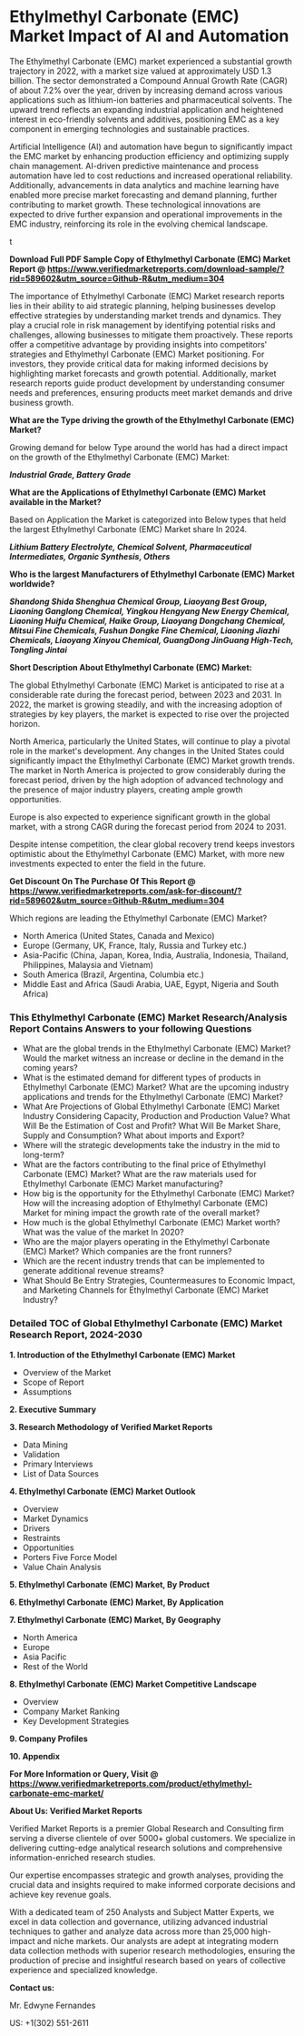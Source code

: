 <meta name="title" content="Global Ethylmethyl Carbonate (EMC) Market Impact of AI and Automation"><meta name="description" content="The Ethylmethyl Carbonate (EMC) market experienced a substantial growth trajectory in 2022, with a market size valued at approximately USD 1.3 billion. The sector demo"><meta name="title" content="Ethylmethyl Carbonate (EMC) Market Size, Share, Scope, Trends, Growth, Opportunities, Analysis, Forecast"><h1>Ethylmethyl Carbonate (EMC) Market Impact of AI and Automation</h1><p>The Ethylmethyl Carbonate (EMC) market experienced a substantial growth trajectory in 2022, with a market size valued at approximately USD 1.3 billion. The sector demonstrated a Compound Annual Growth Rate (CAGR) of about 7.2% over the year, driven by increasing demand across various applications such as lithium-ion batteries and pharmaceutical solvents. The upward trend reflects an expanding industrial application and heightened interest in eco-friendly solvents and additives, positioning EMC as a key component in emerging technologies and sustainable practices.</p><p>Artificial Intelligence (AI) and automation have begun to significantly impact the EMC market by enhancing production efficiency and optimizing supply chain management. AI-driven predictive maintenance and process automation have led to cost reductions and increased operational reliability. Additionally, advancements in data analytics and machine learning have enabled more precise market forecasting and demand planning, further contributing to market growth. These technological innovations are expected to drive further expansion and operational improvements in the EMC industry, reinforcing its role in the evolving chemical landscape.</p>t</p><p id="" class=""><strong>Download Full PDF Sample Copy of Ethylmethyl Carbonate (EMC) Market Report @ <a href="https://www.verifiedmarketreports.com/download-sample/?rid=589602&utm_source=Github-R&utm_medium=304" target="_blank">https://www.verifiedmarketreports.com/download-sample/?rid=589602&utm_source=Github-R&utm_medium=304</a></strong></p><p>The importance of&nbsp;Ethylmethyl Carbonate (EMC) Market research reports lies in their ability to aid strategic planning, helping businesses develop effective strategies by understanding market trends and dynamics. They play a crucial role in risk management by identifying potential risks and challenges, allowing businesses to mitigate them proactively. These reports offer a competitive advantage by providing insights into competitors' strategies and Ethylmethyl Carbonate (EMC) Market positioning. For investors, they provide critical data for making informed decisions by highlighting market forecasts and growth potential. Additionally, market research reports guide product development by understanding consumer needs and preferences, ensuring products meet market demands and drive business growth.</p><p><strong>What are the&nbsp;Type driving the growth of the Ethylmethyl Carbonate (EMC) Market?</strong></p><p id="" class="">Growing demand for below Type around the world has had a direct impact on the growth of the Ethylmethyl Carbonate (EMC) Market:</p><em><strong>Industrial Grade, Battery Grade</strong></em></p><strong>What are the&nbsp;Applications&nbsp;of Ethylmethyl Carbonate (EMC) Market available in the Market?</strong></p><p id="" class="">Based on Application the Market is categorized into Below types that held the largest Ethylmethyl Carbonate (EMC) Market share In 2024.</p><em><strong>Lithium Battery Electrolyte, Chemical Solvent, Pharmaceutical Intermediates, Organic Synthesis, Others</strong></em></p><strong>Who is the largest Manufacturers of Ethylmethyl Carbonate (EMC) Market worldwide?</strong></p><p><em><strong>Shandong Shida Shenghua Chemical Group, Liaoyang Best Group, Liaoning Ganglong Chemical, Yingkou Hengyang New Energy Chemical, Liaoning Huifu Chemical, Haike Group, Liaoyang Dongchang Chemical, Mitsui Fine Chemicals, Fushun Dongke Fine Chemical, Liaoning Jiazhi Chemicals, Liaoyang Xinyou Chemical, GuangDong JinGuang High-Tech, Tongling Jintai</strong></em></p><p id="" class=""><strong>Short Description About Ethylmethyl Carbonate (EMC) Market:</strong></p><p>The global Ethylmethyl Carbonate (EMC) Market is anticipated to rise at a considerable rate during the forecast period, between 2023 and 2031. In 2022, the market is growing steadily, and with the increasing adoption of strategies by key players, the market is expected to rise over the projected horizon.</p><p>North America, particularly the United States, will continue to play a pivotal role in the market's development. Any changes in the United States could significantly impact the Ethylmethyl Carbonate (EMC) Market growth trends. The market in North America is projected to grow considerably during the forecast period, driven by the high adoption of advanced technology and the presence of major industry players, creating ample growth opportunities.</p><p>Europe is also expected to experience significant growth in the global market, with a strong CAGR during the forecast period from 2024 to 2031.</p><p>Despite intense competition, the clear global recovery trend keeps investors optimistic about the Ethylmethyl Carbonate (EMC) Market, with more new investments expected to enter the field in the future.</p><p id="" class=""><strong>Get Discount On The Purchase Of This Report @ <a href="https://www.verifiedmarketreports.com/ask-for-discount/?rid=589602&utm_source=Github-R&utm_medium=304" target="_blank">https://www.verifiedmarketreports.com/ask-for-discount/?rid=589602&utm_source=Github-R&utm_medium=304</a></strong></p>Which regions are leading the Ethylmethyl Carbonate (EMC) Market?</p><ul><li>North America (United States, Canada and Mexico)</li><li>Europe (Germany, UK, France, Italy, Russia and Turkey etc.)</li><li>Asia-Pacific (China, Japan, Korea, India, Australia, Indonesia, Thailand, Philippines, Malaysia and Vietnam)</li><li>South America (Brazil, Argentina, Columbia etc.)</li><li>Middle East and Africa (Saudi Arabia, UAE, Egypt, Nigeria and South Africa)</li></ul><h3 id="" class="">This Ethylmethyl Carbonate (EMC) Market Research/Analysis Report Contains Answers to your following Questions</h3><ul><li>What are the global trends in the Ethylmethyl Carbonate (EMC) Market? Would the market witness an increase or decline in the demand in the coming years?</li><li>What is the estimated demand for different types of products in Ethylmethyl Carbonate (EMC) Market? What are the upcoming industry applications and trends for the Ethylmethyl Carbonate (EMC) Market?</li><li>What Are Projections of Global Ethylmethyl Carbonate (EMC) Market Industry Considering Capacity, Production and Production Value? What Will Be the Estimation of Cost and Profit? What Will Be Market Share, Supply and Consumption? What about imports and Export?</li><li>Where will the strategic developments take the industry in the mid to long-term?</li><li>What are the factors contributing to the final price of Ethylmethyl Carbonate (EMC) Market? What are the raw materials used for Ethylmethyl Carbonate (EMC) Market manufacturing?</li><li>How big is the opportunity for the Ethylmethyl Carbonate (EMC) Market? How will the increasing adoption of Ethylmethyl Carbonate (EMC) Market for mining impact the growth rate of the overall market?</li><li>How much is the global Ethylmethyl Carbonate (EMC) Market worth? What was the value of the market In 2020?</li><li>Who are the major players operating in the Ethylmethyl Carbonate (EMC) Market? Which companies are the front runners?</li><li>Which are the recent industry trends that can be implemented to generate additional revenue streams?</li><li>What Should Be Entry Strategies, Countermeasures to Economic Impact, and Marketing Channels for Ethylmethyl Carbonate (EMC) Market Industry?</li></ul><h3 id="" class="">Detailed TOC of Global Ethylmethyl Carbonate (EMC) Market Research Report, 2024-2030</h3><p id="" class=""><strong>1. Introduction of the Ethylmethyl Carbonate (EMC) Market</strong></p><ul><li>Overview of the Market</li><li>Scope of Report</li><li>Assumptions</li></ul><p id="" class=""><strong>2. Executive Summary</strong></p><p id="" class=""><strong>3. Research Methodology of Verified Market Reports</strong></p><ul><li>Data Mining</li><li>Validation</li><li>Primary Interviews</li><li>List of Data Sources</li></ul><p id="" class=""><strong>4. Ethylmethyl Carbonate (EMC) Market Outlook</strong></p><ul><li>Overview</li><li>Market Dynamics</li><li>Drivers</li><li>Restraints</li><li>Opportunities</li><li>Porters Five Force Model</li><li>Value Chain Analysis</li></ul><p id="" class=""><strong>5. Ethylmethyl Carbonate (EMC) Market, By Product</strong></p><p id="" class=""><strong>6. Ethylmethyl Carbonate (EMC) Market, By Application</strong></p><p id="" class=""><strong>7. Ethylmethyl Carbonate (EMC) Market, By Geography</strong></p><ul><li>North America</li><li>Europe</li><li>Asia Pacific</li><li>Rest of the World</li></ul><p id="" class=""><strong>8. Ethylmethyl Carbonate (EMC) Market Competitive Landscape</strong></p><ul><li>Overview</li><li>Company Market Ranking</li><li>Key Development Strategies</li></ul><p id="" class=""><strong>9. Company Profiles</strong></p><p id="" class=""><strong>10. Appendix</strong></p><p id="" class=""><strong>For More Information or Query, Visit @ <a href="https://www.verifiedmarketreports.com/product/ethylmethyl-carbonate-emc-market/" target="_blank">https://www.verifiedmarketreports.com/product/ethylmethyl-carbonate-emc-market/</a></strong></p><p id="" class=""><strong>About Us: Verified Market Reports</strong></p><p id="" class="">Verified Market Reports is a premier Global Research and Consulting firm serving a diverse clientele of over 5000+ global customers. We specialize in delivering cutting-edge analytical research solutions and comprehensive information-enriched research studies.</p><p id="" class="">Our expertise encompasses strategic and growth analyses, providing the crucial data and insights required to make informed corporate decisions and achieve key revenue goals.</p><p id="" class="">With a dedicated team of 250 Analysts and Subject Matter Experts, we excel in data collection and governance, utilizing advanced industrial techniques to gather and analyze data across more than 25,000 high-impact and niche markets. Our analysts are adept at integrating modern data collection methods with superior research methodologies, ensuring the production of precise and insightful research based on years of collective experience and specialized knowledge.</p><p id="" class=""><strong>Contact us:</strong></p><p id="" class="">Mr. Edwyne Fernandes</p><p id="" class="">US: +1(302) 551-2611</p>